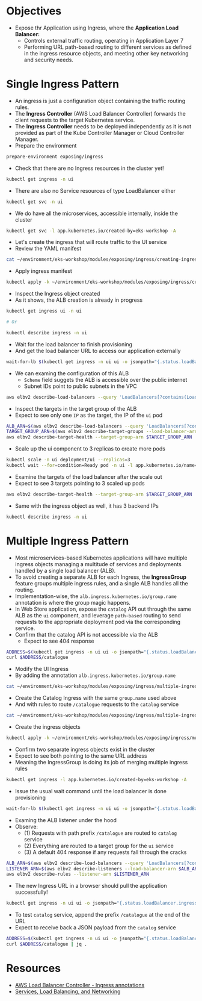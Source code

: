 # Objectives

- Expose thr Application using Ingress, where the **Application Load Balancer:** 
  - Controls external traffic routing, operating in Application Layer 7
  - Performing URL path-based routing to different services as defined in the ingress resource objects, and meeting other key networking and security needs.


# Single Ingress Pattern

- An ingress is just a configuration object containing the traffic routing rules.
- The **Ingress Controller** (AWS Load Balancer Controller) forwards the client requests to the target Kubernetes service.
- The **Ingress Controller** needs to be deployed independently as it is not provided as part of the Kube Controller Manager or Cloud Controller Manager.
- Prepare the environment

```bash
prepare-environment exposing/ingress
```

- Check that there are no Ingress resources in the cluster yet!

```bash
kubectl get ingress -n ui
```

- There are also no Service resources of type LoadBalancer either

```bash
kubectl get svc -n ui
```

- We do have all the microservices, accessible internally, inside the cluster

```bash
kubectl get svc -l app.kubernetes.io/created-by=eks-workshop -A
```

- Let's create the ingress that will route traffic to the UI service
- Review the YAML manifest

```bash
cat ~/environment/eks-workshop/modules/exposing/ingress/creating-ingress/ingress.yaml
```

- Apply ingress manifest

```bash
kubectl apply -k ~/environment/eks-workshop/modules/exposing/ingress/creating-ingress
```

- Inspect the Ingress object created
- As it shows, the ALB creation is already in progress

```bash
kubectl get ingress ui -n ui

# Or

kubectl describe ingress -n ui
```

- Wait for the load balancer to finish provisioning
- And get the load balancer URL to access our application externally

```bash
wait-for-lb $(kubectl get ingress -n ui ui -o jsonpath="{.status.loadBalancer.ingress[*].hostname}{'\n'}")
```

- We can examing the configuration of this ALB
  - `Scheme` field suggets the ALB is accessible over the public internet
  - Subnet IDs point to public subnets in the VPC

```bash
aws elbv2 describe-load-balancers --query 'LoadBalancers[?contains(LoadBalancerName, `k8s-ui-ui`) == `true`]'
```

- Inspect the targets in the target group of the ALB
- Expect to see only one `IP` as the target, the IP of the `ui` pod

```bash
ALB_ARN=$(aws elbv2 describe-load-balancers --query 'LoadBalancers[?contains(LoadBalancerName, `k8s-ui-ui`) == `true`].LoadBalancerArn' | jq -r '.[0]')
TARGET_GROUP_ARN=$(aws elbv2 describe-target-groups --load-balancer-arn $ALB_ARN | jq -r '.TargetGroups[0].TargetGroupArn')
aws elbv2 describe-target-health --target-group-arn $TARGET_GROUP_ARN
```

- Scale up the ui component to 3 replicas to create more pods

```bash
kubectl scale -n ui deployment/ui --replicas=3
kubectl wait --for=condition=Ready pod -n ui -l app.kubernetes.io/name=ui --timeout=60s
```

- Examine the targets of the load balancer after the scale out
- Expect to see 3 targets pointing to 3 scaled up pods

```bash
aws elbv2 describe-target-health --target-group-arn $TARGET_GROUP_ARN
```

- Same with the ingress object as well, it has 3 backend IPs

```bash
kubectl describe ingress -n ui
```

# Multiple Ingress Pattern

- Most microservices-based Kubernetes applications will have multiple ingress objects managing a multitude of services and deployments handled by a single load balancer (ALB). 
- To avoid creating a separate ALB for each Ingress, the **IngressGroup** feature groups multiple ingress rules, and a single ALB handles all the routing. 
- Implementation-wise, the `alb.ingress.kubernetes.io/group.name` annotation is where the group magic happens.
- In Web Store application, expose the `catalog` API out through the same ALB as the `ui` component, and leverage `path-based` routing to send requests to the appropriate deployment pod via the corresponding service.
- Confirm that the catalog API is not accessible via the ALB
  - Expect to see 404 response

```bash
ADDRESS=$(kubectl get ingress -n ui ui -o jsonpath="{.status.loadBalancer.ingress[*].hostname}{'\n'}")
curl $ADDRESS/catalogue
```

- Modify the UI Ingress
- By adding the annotation `alb.ingress.kubernetes.io/group.name`

```bash
cat ~/environment/eks-workshop/modules/exposing/ingress/multiple-ingress/ingress-ui.yaml
```

- Create the Catalog Ingress with the same `group.name` used above
- And with rules to route `/catalogue` requests to the `catalog` service

```bash
cat ~/environment/eks-workshop/modules/exposing/ingress/multiple-ingress/ingress-catalog.yaml
```

- Create the ingress objects

```bash
kubectl apply -k ~/environment/eks-workshop/modules/exposing/ingress/multiple-ingress
```

- Confirm two separate ingress objects exist in the cluster
- Expect to see both pointing to the same URL address
- Meaning the IngressGroup is doing its job of merging multiple ingress rules

```bash
kubectl get ingress -l app.kubernetes.io/created-by=eks-workshop -A
```

- Issue the usual wait command until the load balancer is done provisioning

```bash
wait-for-lb $(kubectl get ingress -n ui ui -o jsonpath="{.status.loadBalancer.ingress[*].hostname}{'\n'}")
```

- Examing the ALB listener under the hood
- Observe:
  - (1) Requests with path prefix `/catalogue` are routed to `catalog` service
  - (2) Everything are routed to a target group for the `ui` service
  - (3) A default 404 response if any requests fall through the cracks

```bash
ALB_ARN=$(aws elbv2 describe-load-balancers --query 'LoadBalancers[?contains(LoadBalancerName, `k8s-retailappgroup`) == `true`].LoadBalancerArn' | jq -r '.[0]')
LISTENER_ARN=$(aws elbv2 describe-listeners --load-balancer-arn $ALB_ARN | jq -r '.Listeners[0].ListenerArn')
aws elbv2 describe-rules --listener-arn $LISTENER_ARN
```

- The new Ingress URL in a browser should pull the application successfully!

```bash
kubectl get ingress -n ui ui -o jsonpath="{.status.loadBalancer.ingress[*].hostname}{'\n'}"
```

- To test `catalog` service, append the prefix `/catalogue` at the end of the URL
- Expect to receive back a JSON payload from the `catalog` service

```bash
ADDRESS=$(kubectl get ingress -n ui ui -o jsonpath="{.status.loadBalancer.ingress[*].hostname}{'\n'}")
curl $ADDRESS/catalogue | jq .
```




# Resources

- [AWS Load Balancer Controller - Ingress annotations](https://kubernetes-sigs.github.io/aws-load-balancer-controller/v2.6/guide/ingress/annotations/)
- [Services, Load Balancing, and Networking](https://kubernetes.io/docs/concepts/services-networking/)
